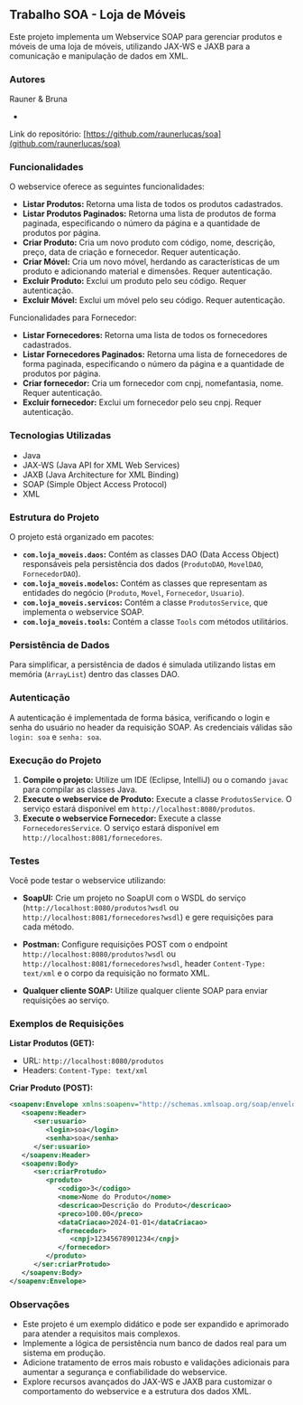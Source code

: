 ## Trabalho SOA - Loja de Móveis

Este projeto implementa um Webservice SOAP para gerenciar produtos e móveis de uma loja de móveis, utilizando JAX-WS e JAXB para a comunicação e manipulação de dados em XML.

### Autores  
Rauner & Bruna

-
Link do repositório: [https://github.com/raunerlucas/soa](github.com/raunerlucas/soa)

### Funcionalidades

O webservice oferece as seguintes funcionalidades:

- **Listar Produtos:** Retorna uma lista de todos os produtos cadastrados.
- **Listar Produtos Paginados:** Retorna uma lista de produtos de forma paginada, especificando o número da página e a quantidade de produtos por página.
- **Criar Produto:** Cria um novo produto com código, nome, descrição, preço, data de criação e fornecedor. Requer autenticação.
- **Criar Móvel:** Cria um novo móvel, herdando as características de um produto e adicionando material e dimensões. Requer autenticação.
- **Excluir Produto:** Exclui um produto pelo seu código. Requer autenticação.
- **Excluir Móvel:** Exclui um móvel pelo seu código. Requer autenticação.

Funcionalidades para Fornecedor:

- **Listar Fornecedores:** Retorna uma lista de todos os fornecedores cadastrados.
- **Listar Fornecedores Paginados:** Retorna uma lista de fornecedores de forma paginada, especificando o número da página e a quantidade de produtos por página.
- **Criar fornecedor:** Cria um fornecedor com cnpj, nomefantasia, nome. Requer autenticação.
- **Excluir fornecedor:** Exclui um fornecedor pelo seu cnpj. Requer autenticação.


### Tecnologias Utilizadas

- Java
- JAX-WS (Java API for XML Web Services)
- JAXB (Java Architecture for XML Binding)
- SOAP (Simple Object Access Protocol)
- XML

### Estrutura do Projeto

O projeto está organizado em pacotes:

- **`com.loja_moveis.daos`:** Contém as classes DAO (Data Access Object) responsáveis pela persistência dos dados (`ProdutoDAO`, `MovelDAO`, `FornecedorDAO`).
- **`com.loja_moveis.modelos`:** Contém as classes que representam as entidades do negócio (`Produto`, `Movel`, `Fornecedor`, `Usuario`).
- **`com.loja_moveis.servicos`:** Contém a classe `ProdutosService`, que implementa o webservice SOAP.
- **`com.loja_moveis.tools`:** Contém a classe `Tools` com métodos utilitários.

### Persistência de Dados

Para simplificar, a persistência de dados é simulada utilizando listas em memória (`ArrayList`) dentro das classes DAO. 

### Autenticação

A autenticação é implementada de forma básica, verificando o login e senha do usuário no header da requisição SOAP. As credenciais válidas são `login: soa` e `senha: soa`.

### Execução do Projeto

1. **Compile o projeto:** Utilize um IDE (Eclipse, IntelliJ) ou o comando `javac` para compilar as classes Java.
2. **Execute o webservice de Produto:** Execute a classe `ProdutosService`. O serviço estará disponível em `http://localhost:8080/produtos`.
3. **Execute o webservice Fornecedor:** Execute a classe `FornecedoresService`. O serviço estará disponível em `http://localhost:8081/fornecedores`.

### Testes

Você pode testar o webservice utilizando:

- **SoapUI:** Crie um projeto no SoapUI com o WSDL do serviço (`http://localhost:8080/produtos?wsdl` ou `http://localhost:8081/fornecedores?wsdl`) e gere requisições para cada método.
- **Postman:** Configure requisições POST com o endpoint `http://localhost:8080/produtos?wsdl` ou `http://localhost:8081/fornecedores?wsdl`, header `Content-Type: text/xml` e o corpo da requisição no formato XML.

- **Qualquer cliente SOAP:** Utilize qualquer cliente SOAP para enviar requisições ao serviço.

### Exemplos de Requisições

**Listar Produtos (GET):**

- URL: `http://localhost:8080/produtos`
- Headers: `Content-Type: text/xml`

**Criar Produto (POST):**

```xml
<soapenv:Envelope xmlns:soapenv="http://schemas.xmlsoap.org/soap/envelope/" xmlns:ser="http://servicos.loja_moveis.com/">
   <soapenv:Header>
      <ser:usuario>
         <login>soa</login>
         <senha>soa</senha>
      </ser:usuario>
   </soapenv:Header>
   <soapenv:Body>
      <ser:criarProtudo>
         <produto>
            <codigo>3</codigo>
            <nome>Nome do Produto</nome>
            <descricao>Descrição do Produto</descricao>
            <preco>100.00</preco>
            <dataCriacao>2024-01-01</dataCriacao>
            <fornecedor>
               <cnpj>12345678901234</cnpj>
            </fornecedor>
         </produto>
      </ser:criarProtudo>
   </soapenv:Body>
</soapenv:Envelope>
```

### Observações

- Este projeto é um exemplo didático e pode ser expandido e aprimorado para atender a requisitos mais complexos.
- Implemente a lógica de persistência num banco de dados real para um sistema em produção.
- Adicione tratamento de erros mais robusto e validações adicionais para aumentar a segurança e confiabilidade do webservice.
- Explore recursos avançados do JAX-WS e JAXB para customizar o comportamento do webservice e a estrutura dos dados XML.

